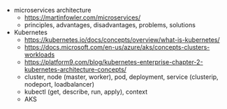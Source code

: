 - microservices architecture
  - https://martinfowler.com/microservices/
  - principles, advantages, disadvantages, problems, solutions
- Kubernetes
  - https://kubernetes.io/docs/concepts/overview/what-is-kubernetes/
  - https://docs.microsoft.com/en-us/azure/aks/concepts-clusters-workloads
  - https://platform9.com/blog/kubernetes-enterprise-chapter-2-kubernetes-architecture-concepts/
  - cluster, node (master, worker), pod, deployment, service (clusterip, nodeport, loadbalancer)
  - kubectl (get, describe, run, apply), context
  - AKS
